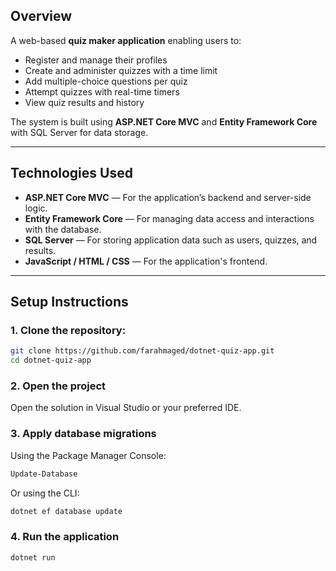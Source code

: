 ## Overview

A web-based **quiz maker application** enabling users to:
- Register and manage their profiles
- Create and administer quizzes with a time limit
- Add multiple-choice questions per quiz
- Attempt quizzes with real-time timers
- View quiz results and history

The system is built using **ASP.NET Core MVC** and **Entity Framework Core** with SQL Server for data storage.

---

## Technologies Used

- **ASP.NET Core MVC** — For the application’s backend and server-side logic.
- **Entity Framework Core** — For managing data access and interactions with the database.
- **SQL Server** — For storing application data such as users, quizzes, and results.
- **JavaScript / HTML / CSS** — For the application's frontend.

---

## Setup Instructions

### 1. Clone the repository:
```bash
git clone https://github.com/farahmaged/dotnet-quiz-app.git
cd dotnet-quiz-app
```

### 2. Open the project
Open the solution in Visual Studio or your preferred IDE.

### 3. Apply database migrations
Using the Package Manager Console:

```bash
Update-Database
```

Or using the CLI:

```bash
dotnet ef database update
```

### 4. Run the application
```bash
dotnet run
```